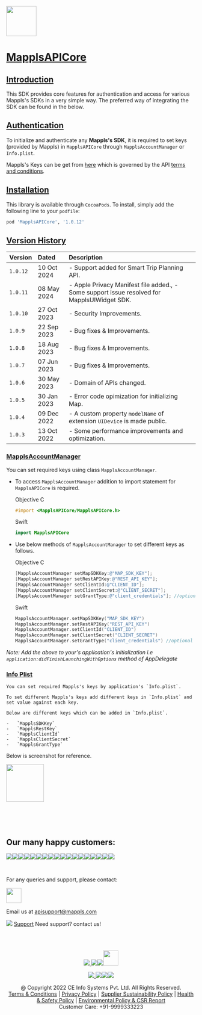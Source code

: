 [<img src="https://about.mappls.com/images/mappls-b-logo.svg" height="80"/> </p>](https://www.mapmyindia.com/api)

# [MapplsAPICore]()

## [Introduction](#Introduction)

This SDK provides core features for authentication and access for various Mappls's SDKs in a very simple way.
The preferred way of integrating the SDK can be found in the  below.

## [Authentication](#Authentication)

To initialize and authenticate any **Mappls's SDK**, it is required to set keys (provided by Mappls) in `MapplsAPICore` through `MapplsAccountManager` or `Info.plist`.

Mappls's Keys can be get from [here](http://about.mappls.com/api/signup) which is governed by the API [terms and conditions](https://about.mappls.com/api/terms-&-conditions).

## [Installation](#Installation)

This library is available through `CocoaPods`. To install, simply add the following line to your `podfile`:

```ruby
pod 'MapplsAPICore', '1.0.12'
```

## [Version History](#Version-History)

| Version | Dated | Description |
| :---- | :---- | :---- |
| `1.0.12 `| 10 Oct 2024 | - Support added for Smart Trip Planning API.|
| `1.0.11 `| 08 May 2024 | - Apple Privacy Manifest file added., - Some support issue resolved for MapplsUIWidget SDK.|
| `1.0.10 `| 27 Oct 2023 | - Security Improvements.|
| `1.0.9 `| 22 Sep 2023 | - Bug fixes & Improvements.|
| `1.0.8 `| 18 Aug 2023 | - Bug fixes & Improvements.|
| `1.0.7 `| 07 Jun 2023 | - Bug fixes & Improvements.|
| `1.0.6 `| 30 May 2023 | - Domain of APIs changed.|
| `1.0.5 `| 30 Jan 2023 | - Error code opimization for initializing Map.|
| `1.0.4` | 09 Dec 2022 | - A custom property `modelName` of extension `UIDevice` is made public.|
| `1.0.3` | 13 Oct 2022 | - Some performance improvements and optimization.|

### [MapplsAccountManager](#MapplsAccountManager)

You can set required keys using class `MapplsAccountManager`.

 -  To access `MapplsAccountManager` addition to import statement for `MapplsAPICore` is required.

      Objective C
      ```objectivec
      #import <MapplsAPICore/MapplsAPICore.h>
      ```

      Swift
      ```swift
      import MapplsAPICore
      ```

-   Use below methods of `MapplsAccountManager` to set different keys as follows.

    Objective C
    ```objectivec
    [MapplsAccountManager setMapSDKKey:@"MAP_SDK_KEY"];
    [MapplsAccountManager setRestAPIKey:@"REST_API_KEY"];
    [MapplsAccountManager setClientId:@"CLIENT_ID"];
    [MapplsAccountManager setClientSecret:@"CLIENT_SECRET"];
    [MapplsAccountManager setGrantType:@"client_credentials"]; //optional
    ```
    Swift
    ```swift
    MapplsAccountManager.setMapSDKKey("MAP_SDK_KEY")
    MapplsAccountManager.setRestAPIKey("REST_API_KEY")
    MapplsAccountManager.setClientId("CLIENT_ID")
    MapplsAccountManager.setClientSecret("CLIENT_SECRET")
    MapplsAccountManager.setGrantType("client_credentials") //optional
    ```
  _Note: Add the above to your's application's initialization i.e `application:didFinishLaunchingWithOptions` method of AppDelegate_

### [Info Plist](#Info-Plist)

    You can set required Mappls's keys by application's `Info.plist`.

    To set different Mappls's keys add different keys in `Info.plist` and set value against each key.

    Below are different keys which can be added in `Info.plist`.

    -   `MapplsSDKKey`
    -   `MapplsRestKey`
    -   `MapplsClientId`
    -   `MapplsClientSecret`
    -   `MapplsGrantType`

Below is screenshot for reference.

[<img src="https://mmi-api-team.s3.amazonaws.com/Mappls-SDKs/Resources/set-keys-info-plist.png"  height="100"/> </p>](https://www.mapmyindia.com/api)


<br><br><br>

## Our many happy customers:

![](https://www.mapmyindia.com/api/img/logos1/PhonePe.png)![](https://www.mapmyindia.com/api/img/logos1/Arya-Omnitalk.png)![](https://www.mapmyindia.com/api/img/logos1/delhivery.png)![](https://www.mapmyindia.com/api/img/logos1/hdfc.png)![](https://www.mapmyindia.com/api/img/logos1/TVS.png)![](https://www.mapmyindia.com/api/img/logos1/Paytm.png)![](https://www.mapmyindia.com/api/img/logos1/FastTrackz.png)![](https://www.mapmyindia.com/api/img/logos1/ICICI-Pru.png)![](https://www.mapmyindia.com/api/img/logos1/LeanBox.png)![](https://www.mapmyindia.com/api/img/logos1/MFS.png)![](https://www.mapmyindia.com/api/img/logos1/TTSL.png)![](https://www.mapmyindia.com/api/img/logos1/Novire.png)![](https://www.mapmyindia.com/api/img/logos1/OLX.png)![](https://www.mapmyindia.com/api/img/logos1/sun-telematics.png)![](https://www.mapmyindia.com/api/img/logos1/Sensel.png)![](https://www.mapmyindia.com/api/img/logos1/TATA-MOTORS.png)![](https://www.mapmyindia.com/api/img/logos1/Wipro.png)![](https://www.mapmyindia.com/api/img/logos1/Xamarin.png)

<br>

For any queries and support, please contact:

[<img src="https://about.mappls.com/images/mappls-b-logo.svg" height="40"/> </p>](https://about.mappls.com/api/)

Email us at [apisupport@mappls.com](mailto:apisupport@mappls.com)

![](https://www.mapmyindia.com/api/img/icons/support.png)
[Support](https://about.mappls.com/contact/)
Need support? contact us!

<br></br>

[<p align="center"> <img src="https://www.mapmyindia.com/api/img/icons/stack-overflow.png"/> ](https://stackoverflow.com/questions/tagged/mappls-api)[![](https://www.mapmyindia.com/api/img/icons/blog.png)](https://about.mappls.com/blog/)[![](https://www.mapmyindia.com/api/img/icons/gethub.png)](https://github.com/mappls-api)[<img src="https://mmi-api-team.s3.ap-south-1.amazonaws.com/API-Team/npm-logo.one-third%5B1%5D.png" height="40"/> </p>](https://www.npmjs.com/org/mapmyindia) 

[<p align="center"> <img src="https://www.mapmyindia.com/june-newsletter/icon4.png"/> ](https://www.facebook.com/Mapplsofficial)[![](https://www.mapmyindia.com/june-newsletter/icon2.png)](https://twitter.com/mappls)[![](https://www.mapmyindia.com/newsletter/2017/aug/llinkedin.png)](https://www.linkedin.com/company/mappls/)[![](https://www.mapmyindia.com/june-newsletter/icon3.png)](https://www.youtube.com/channel/UCAWvWsh-dZLLeUU7_J9HiOA)

<div align="center">@ Copyright 2022 CE Info Systems Pvt. Ltd. All Rights Reserved.</div>

<div align="center"> <a href="https://about.mappls.com/api/terms-&-conditions">Terms & Conditions</a> | <a href="https://www.mappls.com/about/privacy-policy">Privacy Policy</a> | <a href="https://www.mappls.com/pdf/mappls-sustainability-policy-healt-labour-rules-supplir-sustainability.pdf">Supplier Sustainability Policy</a> | <a href="https://www.mappls.com/pdf/Health-Safety-Management.pdf">Health & Safety Policy</a> | <a href="https://www.mappls.com/pdf/Environment-Sustainability-Policy-CSR-Report.pdf">Environmental Policy & CSR Report</a>

<div align="center">Customer Care: +91-9999333223</div>
